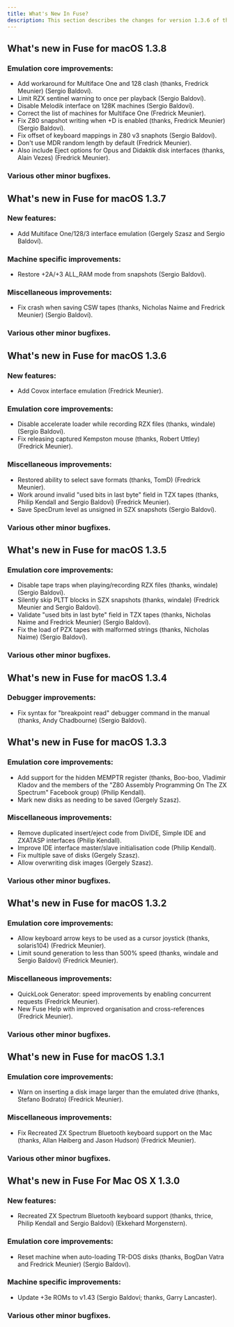 ```yaml
---
title: What's New In Fuse?
description: This section describes the changes for version 1.3.6 of the Fuse emulator.
---
```


## What's new in Fuse for macOS 1.3.8

### Emulation core improvements:
* Add workaround for Multiface One and 128 clash (thanks, Fredrick Meunier)
  (Sergio Baldoví).
* Limit RZX sentinel warning to once per playback (Sergio Baldoví).
* Disable Melodik interface on 128K machines (Sergio Baldoví).
* Correct the list of machines for Multiface One (Fredrick Meunier).
* Fix Z80 snapshot writing when +D is enabled (thanks, Fredrick Meunier) (Sergio
  Baldoví).
* Fix offset of keyboard mappings in Z80 v3 snaphots (Sergio Baldoví).
* Don't use MDR random length by default (Fredrick Meunier).
* Also include Eject options for Opus and Didaktik disk interfaces (thanks,
  Alain Vezes) (Fredrick Meunier).

### Various other minor bugfixes.

## What's new in Fuse for macOS 1.3.7

### New features:
* Add Multiface One/128/3 interface emulation (Gergely Szasz and Sergio
  Baldoví).

### Machine specific improvements:
* Restore +2A/+3 ALL_RAM mode from snapshots (Sergio Baldoví).

### Miscellaneous improvements:
* Fix crash when saving CSW tapes (thanks, Nicholas Naime and Fredrick Meunier)
  (Sergio Baldoví).

### Various other minor bugfixes.

## What's new in Fuse for macOS 1.3.6

### New features:
* Add Covox interface emulation (Fredrick Meunier).

### Emulation core improvements:
* Disable accelerate loader while recording RZX files (thanks, windale) (Sergio
  Baldoví).
* Fix releasing captured Kempston mouse (thanks, Robert Uttley) (Fredrick
  Meunier).

### Miscellaneous improvements:
* Restored ability to select save formats (thanks, TomD) (Fredrick Meunier).
* Work around invalid "used bits in last byte" field in TZX tapes (thanks,
  Philip Kendall and Sergio Baldoví) (Fredrick Meunier).
* Save SpecDrum level as unsigned in SZX snapshots (Sergio Baldoví).

### Various other minor bugfixes.

## What's new in Fuse for macOS 1.3.5

### Emulation core improvements:
* Disable tape traps when playing/recording RZX files (thanks, windale) (Sergio
  Baldoví).
* Silently skip PLTT blocks in SZX snapshots (thanks, windale) (Fredrick Meunier
  and Sergio Baldoví).
* Validate "used bits in last byte" field in TZX tapes (thanks, Nicholas Naime
  and Fredrick Meunier) (Sergio Baldoví).
* Fix the load of PZX tapes with malformed strings (thanks, Nicholas Naime)
  (Sergio Baldoví).

### Various other minor bugfixes.

## What's new in Fuse for macOS 1.3.4

### Debugger improvements:
* Fix syntax for "breakpoint read" debugger command in the manual (thanks, Andy
  Chadbourne) (Sergio Baldoví).

## What's new in Fuse for macOS 1.3.3

### Emulation core improvements:
* Add support for the hidden MEMPTR register (thanks, Boo-boo, Vladimir Kladov
  and the members of the "Z80 Assembly Programming On The ZX Spectrum"
  Facebook group) (Philip Kendall).
* Mark new disks as needing to be saved (Gergely Szasz).

### Miscellaneous improvements:
* Remove duplicated insert/eject code from DivIDE, Simple IDE and ZXATASP
  interfaces (Philip Kendall).
* Improve IDE interface master/slave initialisation code (Philip Kendall).
* Fix multiple save of disks (Gergely Szasz).
* Allow overwriting disk images (Gergely Szasz).

### Various other minor bugfixes.

## What's new in Fuse for macOS 1.3.2

### Emulation core improvements:
* Allow keyboard arrow keys to be used as a cursor joystick (thanks,
  solaris104) (Fredrick Meunier).
* Limit sound generation to less than 500% speed (thanks, windale and
  Sergio Baldoví) (Fredrick Meunier).

### Miscellaneous improvements:
* QuickLook Generator: speed improvements by enabling concurrent requests
  (Fredrick Meunier).
* New Fuse Help with improved organisation and cross-references (Fredrick
  Meunier).

### Various other minor bugfixes.

## What's new in Fuse for macOS 1.3.1

### Emulation core improvements:
* Warn on inserting a disk image larger than the emulated drive (thanks,
  Stefano Bodrato) (Fredrick Meunier).

### Miscellaneous improvements:
* Fix Recreated ZX Spectrum Bluetooth keyboard support on the Mac (thanks, Allan
  Høiberg and Jason Hudson) (Fredrick Meunier).

### Various other minor bugfixes.

## What's new in Fuse For Mac OS X 1.3.0

### New features:
* Recreated ZX Spectrum Bluetooth keyboard support (thanks, thrice, Philip
  Kendall and Sergio Baldoví) (Ekkehard Morgenstern).

### Emulation core improvements:
* Reset machine when auto-loading TR-DOS disks (thanks, BogDan Vatra and
  Fredrick Meunier) (Sergio Baldoví).

### Machine specific improvements:
* Update +3e ROMs to v1.43 (Sergio Baldoví; thanks, Garry Lancaster).

### Various other minor bugfixes.
